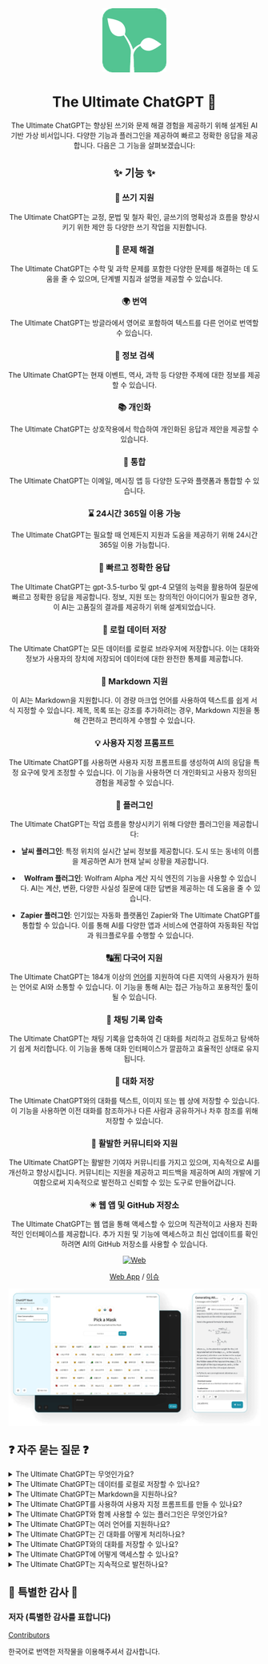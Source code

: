 <div align="center">
<img src="./docs/images/icon.png" alt="The Ultimate ChatGPT 아이콘"/>

<h1 align="center">The Ultimate ChatGPT 🌟</h1>

The Ultimate ChatGPT는 향상된 쓰기와 문제 해결 경험을 제공하기 위해 설계된 AI 기반 가상 비서입니다. 다양한 기능과 플러그인을 제공하여 빠르고 정확한 응답을 제공합니다. 다음은 그 기능을 살펴보겠습니다:

## ✨ 기능 ✨

### 📝 쓰기 지원
The Ultimate ChatGPT는 교정, 문법 및 철자 확인, 글쓰기의 명확성과 흐름을 향상시키기 위한 제안 등 다양한 쓰기 작업을 지원합니다.

### 💭 문제 해결
The Ultimate ChatGPT는 수학 및 과학 문제를 포함한 다양한 문제를 해결하는 데 도움을 줄 수 있으며, 단계별 지침과 설명을 제공할 수 있습니다.

### 🌍 번역
The Ultimate ChatGPT는 방글라에서 영어로 포함하여 텍스트를 다른 언어로 번역할 수 있습니다.

### 📑 정보 검색
The Ultimate ChatGPT는 현재 이벤트, 역사, 과학 등 다양한 주제에 대한 정보를 제공할 수 있습니다.

### 📚 개인화
The Ultimate ChatGPT는 상호작용에서 학습하여 개인화된 응답과 제안을 제공할 수 있습니다.

### 📎 통합
The Ultimate ChatGPT는 이메일, 메시징 앱 등 다양한 도구와 플랫폼과 통합할 수 있습니다.

### ⌛ 24시간 365일 이용 가능
The Ultimate ChatGPT는 필요할 때 언제든지 지원과 도움을 제공하기 위해 24시간 365일 이용 가능합니다.

### 🚀 빠르고 정확한 응답

The Ultimate ChatGPT는 gpt-3.5-turbo 및 gpt-4 모델의 능력을 활용하여 질문에 빠르고 정확한 응답을 제공합니다. 정보, 지원 또는 창의적인 아이디어가 필요한 경우, 이 AI는 고품질의 결과를 제공하기 위해 설계되었습니다.

### 💾 로컬 데이터 저장

The Ultimate ChatGPT는 모든 데이터를 로컬로 브라우저에 저장합니다. 이는 대화와 정보가 사용자의 장치에 저장되어 데이터에 대한 완전한 통제를 제공합니다.

### 🔢 Markdown 지원

이 AI는 Markdown을 지원합니다. 이 경량 마크업 언어를 사용하여 텍스트를 쉽게 서식 지정할 수 있습니다. 제목, 목록 또는 강조를 추가하려는 경우, Markdown 지원을 통해 간편하고 편리하게 수행할 수 있습니다.

### 💡 사용자 지정 프롬프트

The Ultimate ChatGPT를 사용하면 사용자 지정 프롬프트를 생성하여 AI의 응답을 특정 요구에 맞게 조정할 수 있습니다. 이 기능을 사용하면 더 개인화되고 사용자 정의된 경험을 제공할 수 있습니다.

### 🔆 플러그인

The Ultimate ChatGPT는 작업 흐름을 향상시키기 위해 다양한 플러그인을 제공합니다:

- **날씨 플러그인**: 특정 위치의 실시간 날씨 정보를 제공합니다. 도시 또는 동네의 이름을 제공하면 AI가 현재 날씨 상황을 제공합니다.

- **Wolfram 플러그인**: Wolfram Alpha 계산 지식 엔진의 기능을 사용할 수 있습니다. AI는 계산, 변환, 다양한 사실성 질문에 대한 답변을 제공하는 데 도움을 줄 수 있습니다.

- **Zapier 플러그인**: 인기있는 자동화 플랫폼인 Zapier와 The Ultimate ChatGPT를 통합할 수 있습니다. 이를 통해 AI를 다양한 앱과 서비스에 연결하여 자동화된 작업과 워크플로우를 수행할 수 있습니다.

### 🔠🈶 다국어 지원

The Ultimate ChatGPT는 184개 이상의 [언어](./SUPPORTED_LANGUAGES.md)를 지원하여 다른 지역의 사용자가 원하는 언어로 AI와 소통할 수 있습니다. 이 기능을 통해 AI는 접근 가능하고 포용적인 툴이 될 수 있습니다.

### 💬 채팅 기록 압축

The Ultimate ChatGPT는 채팅 기록을 압축하여 긴 대화를 처리하고 검토하고 탐색하기 쉽게 처리합니다. 이 기능을 통해 대화 인터페이스가 깔끔하고 효율적인 상태로 유지됩니다.

### 📂 대화 저장

The Ultimate ChatGPT와의 대화를 텍스트, 이미지 또는 웹 상에 저장할 수 있습니다. 이 기능을 사용하면 이전 대화를 참조하거나 다른 사람과 공유하거나 차후 참조를 위해 저장할 수 있습니다.

### 🔑 활발한 커뮤니티와 지원

The Ultimate ChatGPT는 활발한 기여자 커뮤니티를 가지고 있으며, 지속적으로 AI를 개선하고 향상시킵니다. 커뮤니티는 지원을 제공하고 피드백을 제공하며 AI의 개발에 기여함으로써 지속적으로 발전하고 신뢰할 수 있는 도구로 만들어갑니다.

### ✳ 웹 앱 및 GitHub 저장소

The Ultimate ChatGPT는 웹 앱을 통해 액세스할 수 있으며 직관적이고 사용자 친화적인 인터페이스를 제공합니다. 추가 지원 및 기능에 액세스하고 최신 업데이트를 확인하려면 AI의 GitHub 저장소를 사용할 수 있습니다.

[![Web][Web-image]][web-url]

[Web App](https://chatgpt.kiask.xyz/) / [이슈](https://github.com/ki-ask/The-Ultimate-ChatGPT/issues)

[web-url]: https://chatgpt.kiask.xyz
   
[download-url]: https://github.com/ki-ask/The-Ultimate-ChatGPT/releases

[Web-image]: https://img.shields.io/badge/Web-PWA-orange?logo=microsoftedge

![cover](./docs/images/cover.png)

</div>

## ❓ 자주 묻는 질문 ❓

<details>
<summary>The Ultimate ChatGPT는 무엇인가요?</summary>
The Ultimate ChatGPT는 질문에 빠르고 정확한 응답을 제공하는 AI 기반 가상 비서로, 쓰기와 문제 해결을 향상시키기 위한 다양한 기능과 플러그인을 제공합니다.
</details>

<details>
<summary>The Ultimate ChatGPT는 데이터를 로컬로 저장할 수 있나요?</summary>
네, The Ultimate ChatGPT는 모든 데이터를 로컬로 브라우저에 저장할 수 있어 개인 정보 보호와 보안을 보장합니다.
</details>

<details>
<summary>The Ultimate ChatGPT는 Markdown을 지원하나요?</summary>
네, The Ultimate ChatGPT는 Markdown을 지원하며, 텍스트를 서식 지정하고 풍부한 콘텐츠를 생성할 수 있습니다.
</details>

<details>
<summary>The Ultimate ChatGPT를 사용하여 사용자 지정 프롬프트를 만들 수 있나요?</summary>
네, 사용자는 The Ultimate ChatGPT에서 사용자 지정 프롬프트를 만들고 상호작용을 사용자에 맞게 사용자 정의할 수 있습니다.
</details>

<details>
<summary>The Ultimate ChatGPT와 함께 사용할 수 있는 플러그인은 무엇인가요?</summary>
The Ultimate ChatGPT는 날씨, Wolfram, Zapier와 같은 플러그인을 제공하여 작업을 간단하게하고 추가 기능을 제공합니다.
</details>

<details>
<summary>The Ultimate ChatGPT는 여러 언어를 지원하나요?</summary>
네, The Ultimate ChatGPT는 여러 언어로 된 빌트인 프롬프트를 지원하므로 사용자는 원하는 언어로 소통할 수 있습니다.
</details>

<details>
<summary>The Ultimate ChatGPT는 긴 대화를 어떻게 처리하나요?</summary>
The Ultimate ChatGPT는 대화 기록을 압축하여 긴 대화를 효율적으로 처리하고 원활한 사용자 경험을 제공합니다.
</details>

<details>
<summary>The Ultimate ChatGPT와의 대화를 저장할 수 있나요?</summary>
네, 사용자는 텍스트, 이미지 또는 웹을 통해 The Ultimate ChatGPT와의 대화를 저장할 수 있습니다. 이 기능을 사용하면 이전 대화를 참조하거나 다른 사람과 공유하거나 차후 참조를 위해 저장할 수 있습니다.
</details>

<details>
<summary>The Ultimate ChatGPT에 어떻게 액세스할 수 있나요?</summary>
The Ultimate ChatGPT는 웹 앱으로 사용할 수 있으며, 사용자는 지원을 받고 추가 기능을 사용하기 위해 GitHub 저장소에 액세스할 수도 있습니다.
</details>

<details>
<summary>The Ultimate ChatGPT는 지속적으로 발전하나요?</summary>
네, The Ultimate ChatGPT는 업데이트와 개선을 통해 지속적으로 발전하며, 활발한 기여자 커뮤니티를 가지고 있습니다.
</details>

## 🎉 특별한 감사 🎉

### 저자 (특별한 감사를 표합니다)

[Contributors](https://github.com/Yidadaa/ChatGPT-Next-Web/graphs/contributors)

한국어로 번역한 저작물을 이용해주셔서 감사합니다.